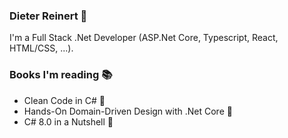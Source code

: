 ### Dieter Reinert 👋

I'm a Full Stack .Net Developer (ASP.Net Core, Typescript, React, HTML/CSS, ...).

### Books I'm reading 📚
+ Clean Code in C# 🧹
+ Hands-On Domain-Driven Design with .Net Core 🤖
+ C# 8.0 in a Nutshell 🥜
